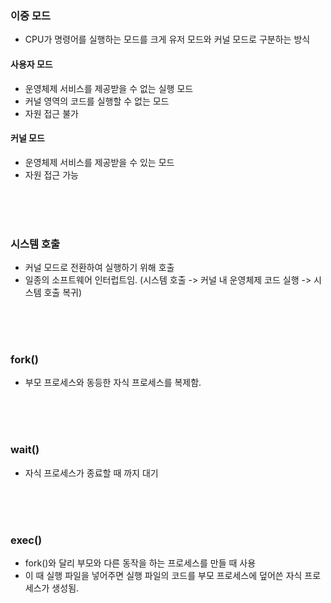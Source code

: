 ### 이중 모드

- CPU가 명령어를 실행하는 모드를 크게 유저 모드와 커널 모드로 구분하는 방식

#### 사용자 모드

- 운영체제 서비스를 제공받을 수 없는 실행 모드
- 커널 영역의 코드를 실행할 수 없는 모드
- 자원 접근 불가

#### 커널 모드

- 운영체제 서비스를 제공받을 수 있는 모드
- 자원 접근 가능

<br><br><br>

### 시스템 호출

- 커널 모드로 전환하여 실행하기 위해 호출
- 일종의 소프트웨어 인터럽트임. (시스템 호출 -> 커널 내 운영체제 코드 실행 -> 시스템 호출 복귀)

<br><br><br>

### fork()

- 부모 프로세스와 동등한 자식 프로세스를 복제함.

<br><br><br>

### wait()

- 자식 프로세스가 종료할 때 까지 대기

<br><br><br>

### exec()

- fork()와 달리 부모와 다른 동작을 하는 프로세스를 만들 때 사용
- 이 때 실행 파일을 넣어주면 실행 파일의 코드를 부모 프로세스에 덮어쓴 자식 프로세스가 생성됨.
